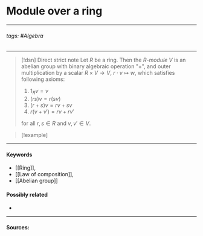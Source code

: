 # Module over a ring
***
###### tags: #Algebra 
***
>[!dsn] Direct strict note
>Let $R$ be a ring. Then the *$R$-module* $V$ is an abelian group with binary algebraic operation "$+$", and outer multiplication by a scalar $R\times V\to V$, $r\cdot v\mapsto w$, which satisfies following axioms: 
>1. $1_{R}v=v$
>2. $(rs)v=r(sv)$
>3. $(r+s)v=rv+sv$
>4. $r(v+v')=rv+rv'$
>
>for all $r,s\in R$ and $v,v'\in V$.

>[!example] 
>
***
#### Keywords
- [[Ring]],
- [[Law of composition]],
- [[Abelian group]]
#### Possibly related
- 
***
#### Sources: